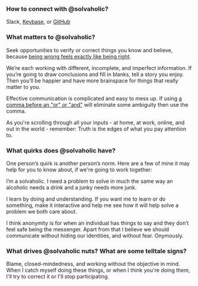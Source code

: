 <!-- markdownlint-disable MD041 -->

<!--
**solvaholic/solvaholic** is a ✨ _special_ ✨ repository because its `README.md` (this file) appears on your GitHub profile.

Here are some ideas to get you started:

- 🔭 I’m currently working on ...
- 🌱 I’m currently learning ...
- 👯 I’m looking to collaborate on ...
- 🤔 I’m looking for help with ...
- 💬 Ask me about ...
- 📫 How to reach me: ...
- 😄 Pronouns: ...
- ⚡ Fun fact: ...
-->

### How to connect with @solvaholic?

Slack, [Keybase](https://keybase.io/solvaholic), or [GitHub](https://github.com/solvaholic/solvaholic/issues/new)

### What matters to @solvaholic?

Seek opportunities to verify or correct things you know and believe, because [being wrong feels exactly like being right](https://www.ted.com/talks/kathryn_schulz_on_being_wrong/transcript).

We’re each working with different, incomplete, and imperfect information. If you’re going to draw conclusions and fill in blanks, tell a story you enjoy. Then you’ll be happier and have more brainspace for things that really matter to you.

Effective communication is complicated and easy to mess up. If using [a comma before an "or" or "and"](https://en.wikipedia.org/wiki/Serial_comma) will eliminate some ambiguity then use the comma.

As you're scrolling through all your inputs - at home, at work, online, and out in the world - remember: Truth is the edges of what you pay attention to.

### What quirks does @solvaholic have?

One person’s quirk is another person’s norm. Here are a few of mine it may help for you to know about, if we're going to work together:

I’m a solvaholic. I need a problem to solve in much the same way an alcoholic needs a drink and a junky needs more junk.

I learn by doing and understanding. If you want me to learn or do something, make it interactive and help me see how it will help solve a problem we both care about.

I think anonymity is for when an individual has things to say and they don’t feel safe being the messenger. Apart from that I believe we should communicate without hiding our identities, and without fear. Onymously.

### What drives @solvaholic nuts? What are some telltale signs?

Blame, closed-mindedness, and working without the objective in mind. When I catch myself doing these things, or when I think you're doing them, I'll try to correct it or I'll stop participating.
